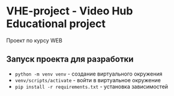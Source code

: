 # VHE-project - Video Hub Educational project

Проект по курсу WEB

## Запуск проекта для разработки
- `python -m venv venv` - создание виртуального окружения
- `venv/scripts/activate` - войти в виртуальное окружение
- `pip install -r requirements.txt` - установка зависимостей
